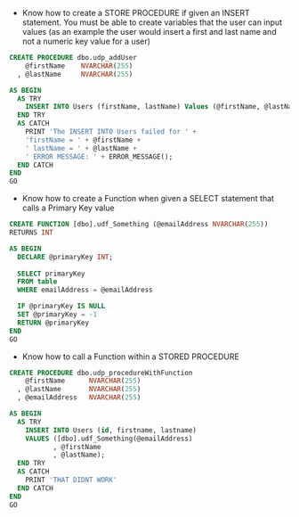 - Know how to create a STORE PROCEDURE if given an INSERT statement. You must be able to create variables that the user can input values (as an example the user would insert a first and last name and not a numeric key value for a user)
```sql
CREATE PROCEDURE dbo.udp_addUser
    @firstName    NVARCHAR(255)
  , @lastName     NVARCHAR(255)

AS BEGIN
  AS TRY
    INSERT INTO Users (firstName, lastName) Values (@firstName, @lastName);
  END TRY
  AS CATCH
    PRINT 'The INSERT INTO Users failed for ' +
    'firstName = ' + @firstName +
    ' lastName = ' + @lastName +
    ' ERROR MESSAGE: ' + ERROR_MESSAGE();
  END CATCH
END
GO
```

- Know how to create a Function when given a SELECT statement that calls a Primary Key value
```sql
CREATE FUNCTION [dbo].udf_Something (@emailAddress NVARCHAR(255))
RETURNS INT

AS BEGIN
  DECLARE @primaryKey INT;
  
  SELECT primaryKey
  FROM table
  WHERE emailAddress = @emailAddress

  IF @primaryKey IS NULL
  SET @primaryKey = -1
  RETURN @primaryKey
END
GO
```

- Know how to call a Function within a STORED PROCEDURE
```sql
CREATE PROCEDURE dbo.udp_procedureWithFunction
    @firstName      NVARCHAR(255)
  , @lastName       NVARCHAR(255)
  , @emailAddress   NVARCHAR(255)

AS BEGIN 
  AS TRY
    INSERT INTO Users (id, firstname, lastname) 
    VALUES ([dbo].udf_Something(@emailAddress)
           , @firstName
           , @lastName);
  END TRY
  AS CATCH
    PRINT 'THAT DIDNT WORK'
  END CATCH
END
GO
```
